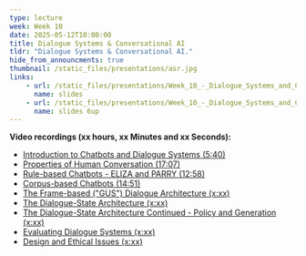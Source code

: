 ```yaml
---
type: lecture
week: Week 10
date: 2025-05-12T10:00:00
title: Dialogue Systems & Conversational AI
tldr: "Dialogue Systems & Conversational AI."
hide_from_announcments: true
thumbnail: /static_files/presentations/asr.jpg
links: 
    - url: /static_files/presentations/Week_10_-_Dialogue_Systems_and_Conversational_AI.pdf
      name: slides
    - url: /static_files/presentations/Week_10_-_Dialogue_Systems_and_Conversational_AI_6up.pdf
      name: slides 6up
---
```

**Video recordings (xx hours, xx Minutes and xx Seconds):**
- [Introduction to Chatbots and Dialogue Systems (5:40)](https://youtu.be/_oGSdNmgG-w)
- [Properties of Human Conversation (17:07)](https://youtu.be/60bplNwZGk0)
- [Rule-based Chatbots - ELIZA and PARRY (12:58)](https://youtu.be/BSmRHH6tfwc)
- [Corpus-based Chatbots (14:51)](https://youtu.be/-rzmcCaaBjs)
- [The Frame-based ("GUS") Dialogue Architecture (x:xx)]()
- [The Dialogue-State Architecture (x:xx)]()
- [The Dialogue-State Architecture Continued - Policy and Generation (x:xx)]()
- [Evaluating Dialogue Systems (x:xx)]()
- [Design and Ethical Issues (x:xx)]()
